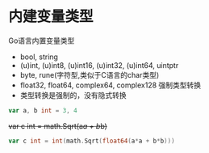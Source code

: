 # 内建变量类型
Go语言内置变量类型   
- bool, string
- (u)int, (u)int8, (u)int16, (u)int32, (u)int64, uintptr
- byte, rune(字符型,类似于C语言的char类型)
- float32, float64, complex64, complex128
强制类型转换
- 类型转换是强制的，没有隐式转换    

```go
var a, b int = 3, 4
```
~~var c int = math.Sqrt(a*a + b*b)~~
```go
var c int = int(math.Sqrt(float64(a*a + b*b)))
```